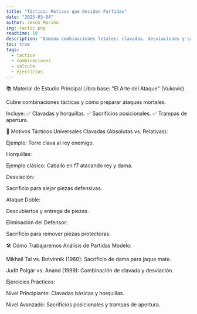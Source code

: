 ```yaml
---
title: "Táctica: Motivos que Deciden Partidas"
date: "2025-03-04"
author: Jesús Mariño
img: tactic.png
readtime: 10
description: "Domina combinaciones letales: clavadas, desviaciones y sacrificios forzados con ejercicios de Chess Tempo."
toc: true
tags:
  - tactica
  - combinaciones
  - calculo
  - ejercicios
---
```


📚 Material de Estudio Principal
Libro base:
"El Arte del Ataque" (Vukovic).

Cubre combinaciones tácticas y cómo preparar ataques mortales.

Incluye:
✅ Clavadas y horquillas.
✅ Sacrificios posicionales.
✅ Trampas de apertura.

🧩 Motivos Tácticos Universales
Clavadas (Absolutas vs. Relativas):

Ejemplo: Torre clava al rey enemigo.

Horquillas:

Ejemplo clásico: Caballo en f7 atacando rey y dama.

Desviación:

Sacrificio para alejar piezas defensivas.

Ataque Doble:

Descubiertos y entrega de piezas.

Eliminación del Defensor:

Sacrificio para remover piezas protectoras.

🛠️ Cómo Trabajaremos
Análisis de Partidas Modelo:

Mikhail Tal vs. Botvinnik (1960): Sacrificio de dama para jaque mate.

Judit Polgár vs. Anand (1999): Combinación de clavada y desviación.

Ejercicios Prácticos:

Nivel Principiante: Clavadas básicas y horquillas.

Nivel Avanzado: Sacrificios posicionales y trampas de apertura.
